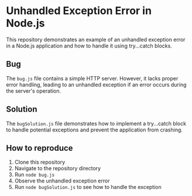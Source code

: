 # Unhandled Exception Error in Node.js

This repository demonstrates an example of an unhandled exception error in a Node.js application and how to handle it using try...catch blocks.

## Bug

The `bug.js` file contains a simple HTTP server. However, it lacks proper error handling, leading to an unhandled exception if an error occurs during the server's operation.

## Solution

The `bugSolution.js` file demonstrates how to implement a try...catch block to handle potential exceptions and prevent the application from crashing.

## How to reproduce

1. Clone this repository
2. Navigate to the repository directory
3. Run `node bug.js`
4. Observe the unhandled exception error
5. Run `node bugSolution.js` to see how to handle the exception